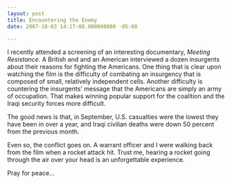 ```yaml
---
layout: post
title: Encountering the Enemy
date: 2007-10-03 14:17:08.000000000 -05:00

---
```

<p>I recently attended a screening of an interesting documentary, <em>Meeting Resistance. </em>A British and and an American interviewed a dozen insurgents about their reasons for fighting the Americans. One thing that is clear upon watching the film is the difficulty of combating an insurgency that is composed of small, relatively independent cells. Another difficulty is countering the insurgents' message that the Americans are simply an army of occupation. That makes winning popular support for the coalition and the Iraqi security forces more difficult.</p>
<p>The good news is that, in September, U.S. casualties were the lowest they have been in over a year, and Iraqi civilian deaths were down 50 percent from the previous month.</p>
<p>Even so, the conflict goes on. A warrant officer and I were walking back from the film when a rocket attack hit. Trust me, hearing a rocket going through the air over your head is an unforgettable experience.</p>
<p>Pray for peace...</p>
